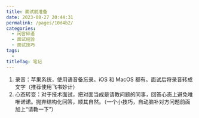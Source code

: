 ```yaml
---
title: 面试前准备
date: 2023-08-27 20:44:31
permalink: /pages/10d4b2/
categories: 
  - 闲言碎语
  - 面试经验
  - 面试技巧
tags: 
  - 
titleTag: 笔记
---
```

1. 录音：苹果系统，使用语音备忘录。iOS 和 MacOS 都有。面试后将录音转成文字（推荐使用飞书妙计）
2. 心态转变：对于技术面试，把对面当成是请教问题的同事，回答心态上避免唯唯诺诺。抛弃结构化回答，顺其自然。（一个小技巧，自动脑补对方问题前面加上“请教一下”）